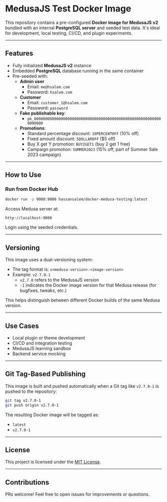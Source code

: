 # MedusaJS Test Docker Image

This repository contains a pre-configured **Docker image for MedusaJS v2** bundled with an internal **PostgreSQL server** and seeded test data. It's ideal for development, local testing, CI/CD, and plugin experiments.

---

## Features

- Fully initialized **MedusaJS v2** instance
- Embedded **PostgreSQL** database running in the same container
- Pre-seeded with:
    - **Admin user**
        - Email: `me@hsalem.com`
        - Password: `hsalem.com`
    - **Customer**
        - Email: `customer_1@hsalem.com`
        - Password: `password`
    - **Fake publishable key**:
        - `pk_0000000000000000000000000000000000000000000000000000000000000000`
    - **Promotions**:
        - Standard percentage discount: `10PERCENTOFF` (10% off)
        - Fixed amount discount: `5DOLLAROFF` ($5 off)
        - Buy X get Y promotion: `BUY2GET1` (buy 2 get 1 free)
        - Campaign promotion: `SUMMER2023` (15% off, part of Summer Sale 2023 campaign)

---

## How to Use

### Run from Docker Hub

```bash
docker run -p 9000:9000 hassansalem/docker-medusa-testing:latest
```

Access Medusa server at:

```
http://localhost:9000
```

Login using the seeded credentials.

---

## Versioning

This image uses a dual-versioning system:

- The tag format is: `v<medusa-version>-<image-version>`
- Example: `v2.7.0-1`
    - `v2.7.0` refers to the MedusaJS version
    - `-1` indicates the Docker image version for that Medusa release (for bugfixes, tweaks, etc.)

This helps distinguish between different Docker builds of the same Medusa version.

---

## Use Cases

- Local plugin or theme development
- CI/CD and integration testing
- MedusaJS learning sandbox
- Backend service mocking

---

## Git Tag-Based Publishing

This image is built and pushed automatically when a Git tag like `v2.7.0-1` is pushed to the repository:

```bash
git tag v2.7.0-1
git push origin v2.7.0-1
```

The resulting Docker image will be tagged as:

- `latest`
- `v2.7.0-1`

---

## License

This project is licensed under the [MIT License](LICENSE).

---

## Contributions

PRs welcome! Feel free to open issues for improvements or questions.
